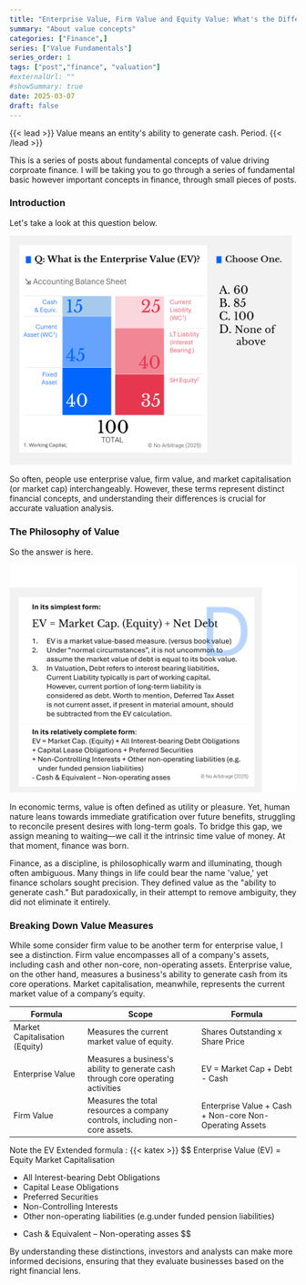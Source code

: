 ```yaml
---
title: "Enterprise Value, Firm Value and Equity Value: What's the Difference?"
summary: "About value concepts"
categories: ["Finance",]
series: ["Value Fundamentals"]
series_order: 1
tags: ["post","finance", "valuation"]
#externalUrl: ""
#showSummary: true
date: 2025-03-07
draft: false
---
```


{{< lead >}}
Value means an entity's ability to generate cash. Period.
{{< /lead >}}




This is a series of posts about fundamental concepts of value driving corproate finance. I will be taking you to go through a series of fundamental basic however important concepts in finance, through small pieces of posts. 

### Introduction
Let's take a look at this question below. 

![Question about EV Calculation](EV-flashcard-front.png)


So often, people use enterprise value, firm value, and market capitalisation (or market cap) interchangeably. However, these terms represent distinct financial concepts, and understanding their differences is crucial for accurate valuation analysis.

### The Philosophy of Value

So the answer is here. 

![Question about EV Calculation](EV-flashcard-back.png)

In economic terms, value is often defined as utility or pleasure. Yet, human nature leans towards immediate gratification over future benefits, struggling to reconcile present desires with long-term goals. To bridge this gap, we assign meaning to waiting—we call it the intrinsic time value of money. At that moment, finance was born.

Finance, as a discipline, is philosophically warm and illuminating, though often ambiguous. Many things in life could bear the name 'value,' yet finance scholars sought precision. They defined value as the "ability to generate cash." But paradoxically, in their attempt to remove ambiguity, they did not eliminate it entirely.

### Breaking Down Value Measures

While some consider firm value to be another term for enterprise value, I see a distinction. Firm value encompasses all of a company's assets, including cash and other non-core, non-operating assets. Enterprise value, on the other hand, measures a business's ability to generate cash from its core operations. Market capitalisation, meanwhile, represents the current market value of a company’s equity.

| Formula | Scope | Formula |
| --- | --- | --- |
| Market Capitalisation (Equity) | Measures the current market value of equity. | Shares Outstanding x Share Price |
| Enterprise Value | Measures a business's ability to generate cash through core operating activities | EV = Market Cap + Debt - Cash |
| Firm Value | Measures the total resources a company controls, including non-core assets. | Enterprise Value + Cash + Non-core Non-Operating Assets | 

Note the EV Extended formula :
{{< katex >}}
$$
Enterprise Value (EV) =
Equity Market Capitalisation
+ All Interest-bearing Debt Obligations
+ Capital Lease Obligations
+ Preferred Securities
+ Non-Controlling Interests
+ Other non-operating liabilities (e.g.under funded pension liabilities)
- Cash & Equivalent
– Non-operating asses
$$

By understanding these distinctions, investors and analysts can make more informed decisions, ensuring that they evaluate businesses based on the right financial lens.